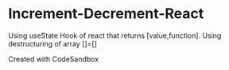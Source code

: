 # Increment-Decrement-React

Using useState Hook of react that returns [value,function].
Using destructuring of array []=[]

Created with CodeSandbox
